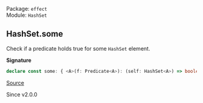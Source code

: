 Package: `effect`<br />
Module: `HashSet`<br />

## HashSet.some

Check if a predicate holds true for some `HashSet` element.

**Signature**

```ts
declare const some: { <A>(f: Predicate<A>): (self: HashSet<A>) => boolean; <A>(self: HashSet<A>, f: Predicate<A>): boolean; }
```

[Source](https://github.com/Effect-TS/effect/tree/main/packages/effect/src/HashSet.ts#L78)

Since v2.0.0
